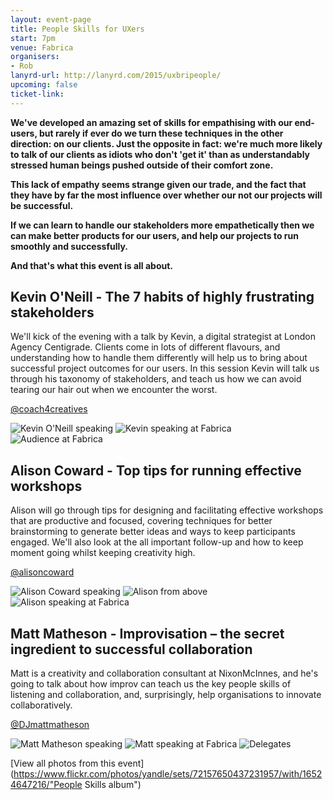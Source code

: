 ```yaml
---
layout: event-page
title: People Skills for UXers
start: 7pm
venue: Fabrica
organisers: 
- Rob
lanyrd-url: http://lanyrd.com/2015/uxbripeople/
upcoming: false
ticket-link: 
---
```


**We've developed an amazing set of skills for empathising with our end-users, but rarely if ever do we turn these techniques in the other direction: on our clients. Just the opposite in fact: we're much more likely to talk of our clients as idiots who don't 'get it' than as understandably stressed human beings pushed outside of their comfort zone.**

**This lack of empathy seems strange given our trade, and the fact that they have by far the most influence over whether our not our projects will be successful.**

**If we can learn to handle our stakeholders more empathetically then we can make better products for our users, and help our projects to run smoothly and successfully.**

**And that's what this event is all about.** 

## Kevin O'Neill - The 7 habits of highly frustrating stakeholders

We'll kick of the evening with a talk by Kevin, a digital strategist at London Agency Centigrade. Clients come in lots of different flavours, and understanding how to handle them differently will help us to bring about successful project outcomes for our users. In this session Kevin will talk us through his taxonomy of stakeholders, and teach us how we can avoid tearing our hair out when we encounter the worst.

[@coach4creatives](http://twitter.com/coach4creatives "")

![Kevin O'Neill speaking](https://farm8.staticflickr.com/7292/15930421673_fbe5d64c05_m.jpg)
![Kevin speaking at Fabrica](https://farm9.staticflickr.com/8628/16549504962_c048fc315d_m.jpg)
![Audience at Fabrica](https://farm8.staticflickr.com/7309/16548923641_8d73058db5_m.jpg)

## Alison Coward - Top tips for running effective workshops
 
Alison will go through tips for designing and facilitating effective workshops that are productive and focused, covering techniques for better brainstorming to generate better ideas and ways to keep participants engaged. We'll also look at the all important follow-up and how to keep moment going whilst keeping creativity high.

[@alisoncoward](http://twitter.com/alisoncoward "")

![Alison Coward speaking](https://farm9.staticflickr.com/8604/15928055584_3f21b26444_m.jpg)
![Alison from above](https://farm8.staticflickr.com/7288/16362936928_35839f7d9f_m.jpg)
![Alison speaking at Fabrica](https://farm8.staticflickr.com/7290/15928067554_9562ed3973_m.jpg)

## Matt Matheson -  Improvisation – the secret ingredient to successful collaboration

Matt is a creativity and collaboration consultant at NixonMcInnes, and he's going to talk about how improv can teach us the key people skills of listening and collaboration, and, surprisingly, help organisations to innovate collaboratively.

[@DJmattmatheson](http://twitter.com/DJmattmatheson "")

![Matt Matheson speaking](https://farm8.staticflickr.com/7386/16524647216_4572b174e6_m.jpg)
![Matt speaking at Fabrica](https://farm9.staticflickr.com/8683/16524642996_6513c4a2e5_m.jpg)
![Delegates](https://farm9.staticflickr.com/8651/16548965111_44844c9be6_m.jpg)

[View all photos from this event](https://www.flickr.com/photos/yandle/sets/72157650437231957/with/16524647216/"People Skills album")

